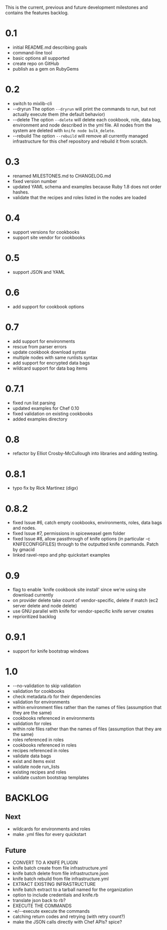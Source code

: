 This is the current, previous and future development milestones and contains the features backlog.

0.1
===
* initial README.md describing goals
* command-line tool
* basic options all supported
* create repo on GitHub
* publish as a gem on RubyGems

0.2
===
* switch to mixlib-cli
* --dryrun The option `--dryrun` will print the commands to run, but not actually execute them (the default behavior)
* --delete The option `--delete` will delete each cookbook, role, data bag, environment and node described in the yml file. All nodes from the system are deleted with `knife node bulk_delete`.
* --rebuild The option `--rebuild` will remove all currently managed infrastructure for this chef repository and rebuild it from scratch.

0.3
===
* renamed MILESTONES.md to CHANGELOG.md
* fixed version number
* updated YAML schema and examples because Ruby 1.8 does not order hashes.
* validate that the recipes and roles listed in the nodes are loaded

0.4
===
* support versions for cookbooks
* support site vendor for cookbooks

0.5
===
* support JSON and YAML

0.6
===
* add support for cookbook options

0.7
=============
* add support for environments
* rescue from parser errors
* update cookbook download syntax
* multiple nodes with same runlists syntax
* add support for encrypted data bags
* wildcard support for data bag items

0.7.1
=====
* fixed run list parsing
* updated examples for Chef 0.10
* fixed validation on existing cookbooks
* added examples directory

0.8
===
* refactor by Elliot Crosby-McCullough into libraries and adding testing.

0.8.1
=====
* typo fix by Rick Martinez (digx)

0.8.2
=====
* fixed Issue #6, catch empty cookbooks, environments, roles, data bags and nodes.
* fixed Issue #7, permissions in spiceweasel gem folder
* fixed Issue #8, allow passthrough of knife options (in particular -c KNIFECONFIGFILES) through to the outputted knife commands. Patch by gmacid
* linked ravel-repo and php quickstart examples

0.9
===
* flag to enable 'knife cookbook site install' since we're using site download currently
* on provider delete take count of vendor-specific, delete if match (ec2 server delete and node delete)
* use GNU parallel with knife for vendor-specific knife server creates
* reprioritized backlog

0.9.1
=====
* support for knife bootstrap windows

1.0
===
* --no-validation to skip validation
* validation for cookbooks
 * check metadata.rb for their dependencies
* validation for environments
 * within environment files rather than the names of files (assumption that they are the same)
 * cookbooks referenced in environments
* validation for roles
 * within role files rather than the names of files (assumption that they are the same)
 * roles referenced in roles
 * cookbooks referenced in roles
 * recipes referenced in roles
* validate data bags
 * exist and items exist
* validate node run_lists
 * existing recipes and roles
* validate custom bootstrap templates

BACKLOG
=======
Next
----
* wildcards for environments and roles
* make .yml files for every quickstart

Future
------
* CONVERT TO A KNIFE PLUGIN
 * knife batch create from file infrastructure.yml
 * knife batch delete from file infrastructure.json
 * knife batch rebuild from file infrastructure.yml
* EXTRACT EXISTING INFRASTRUCTURE
 * knife batch extract to a tarball named for the organization
 * option to include credentials and knife.rb
 * translate json back to rb?
* EXECUTE THE COMMANDS
 * -e/--execute execute the commands
 * catching return codes and retrying (with retry count?)
 * make the JSON calls directly with Chef APIs? spice?
